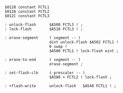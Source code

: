     $0128 constant FCTL1
    $012A constant FCTL2
    $012C constant FCTL3

    : unlock-flash      $A500 FCTL3 ! ;
    : lock-flash        $A510 FCTL3 ! ;

    : erase-segment     ( segment -- )
                        dint unlock-flash $A502 FCTL1 !
                        0 swap !
                        $A500 FCTL1 ! lock-flash eint ;

    : erase-to-end      ( segment -- )
                        erase-segment ;

    : set-flash-clk     ( prescaler -- )
                        $A580 + FCTL2 ! lock-flash ;

    : +flash-write      unlock-flash   $A540 FCTL1 ! ;
